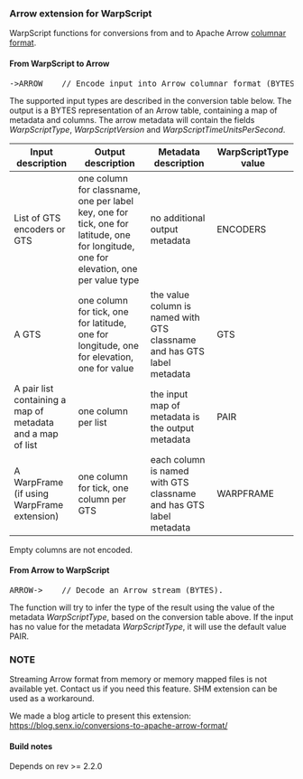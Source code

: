### Arrow extension for WarpScript

WarpScript functions for conversions from and to Apache Arrow [columnar format](https://arrow.apache.org/docs/format/Columnar.html).


#### From WarpScript to Arrow

<pre>
->ARROW    // Encode input into Arrow columnar format (BYTES).
</pre>

The supported input types are described in the conversion table below.
The output is a BYTES representation of an Arrow table, containing a map of metadata and columns.
The arrow metadata will contain the fields *WarpScriptType*, *WarpScriptVersion* and *WarpScriptTimeUnitsPerSecond*.

| Input description | Output description | Metadata description | WarpScriptType value |
|-------------------|--------------------|----------------------|----------------------|
| List of GTS encoders or GTS | one column for classname, one per label key, one for tick, one for latitude, one for longitude, one for elevation, one per value type | no additional output metadata | ENCODERS |
| A GTS | one column for tick, one for latitude, one for longitude, one for elevation, one for value | the value column is named with GTS classname and has GTS label metadata | GTS |
| A pair list containing a map of metadata and a map of list | one column per list | the input map of metadata is the output metadata | PAIR |
| A WarpFrame (if using WarpFrame extension) | one column for tick, one column per GTS | each column is named with GTS classname and has GTS label metadata | WARPFRAME |

Empty columns are not encoded.

#### From Arrow to WarpScript

<pre>
ARROW->    // Decode an Arrow stream (BYTES).
</pre>

The function will try to infer the type of the result using the value of the metadata *WarpScriptType*, based on the conversion table above.
If the input has no value for the metadata *WarpScriptType*, it will use the default value PAIR.

### NOTE

Streaming Arrow format from memory or memory mapped files is not available yet. Contact us if you need this feature.
SHM extension can be used as a workaround.

We made a blog article to present this extension: https://blog.senx.io/conversions-to-apache-arrow-format/


#### Build notes

Depends on rev >= 2.2.0

